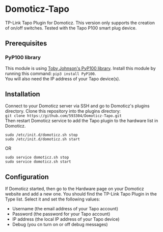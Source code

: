 # Domoticz-Tapo
TP-Link Tapo Plugin for Domoticz. This version only supports the creation of on/off switches. Tested with the Tapo P100 smart plug device.

## Prerequisites
### PyP100 library
This module is using [Toby Johnson's PyP100 library](https://pypi.org/project/PyP100/). Install this module by running this command: `pip3 install PyP100`.  
You will also need the IP address of your Tapo device(s).

## Installation
Connect to your Domoticz server via SSH and go to Domoticz's plugins directory. Clone this repository into the plugins directory:  
`git clone https://github.com/593304/Domoticz-Tapo.git`  
Then restart Domoticz service to add the Tapo plugin to the hardware list in Domoticz.
```
sudo /etc/init.d/domoticz.sh stop
sudo /etc/init.d/domoticz.sh start
```
OR  
```
sudo service domoticz.sh stop
sudo service domoticz.sh start
```

## Configuration
If Domoticz started, then go to the Hardware page on your Domoticz website and add a new one. You should find the TP-Link Tapo Plugin in the Type list. Select it and set the following values:
   - Username (the email address of your Tapo account)
   - Password (the password for your Tapo account)
   - IP address (the local IP address of your Tapo device)
   - Debug (you cn turn on or off debug messages)
